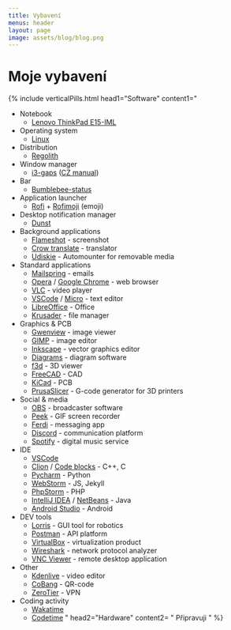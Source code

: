```yaml
---
title: Vybavení
menus: header
layout: page
image: assets/blog/blog.png
---
```


# Moje vybavení

{% include verticalPills.html
head1="Software"
content1="
- Notebook
  - [Lenovo ThinkPad E15-IML](https://www.tsbohemia.cz/lenovo-thinkpad-e15-20rd0011mc-_d345439.html)
- Operating system
  - [Linux](http://www.linux.cz/)
- Distribution
  - [Regolith](https://regolith-linux.org/)
- Window manager
  - [i3-gaps](https://github.com/Airblader/i3) ([CZ manual](https://www.radekchalupa.cz/clanky/i3-configuration-introduction/))
- Bar
  - [Bumblebee-status](https://github.com/tobi-wan-kenobi/bumblebee-status)
- Application launcher
  - [Rofi](https://github.com/davatorium/rofi) + [Rofimoji](https://github.com/fdw/rofimoji) (emoji)
- Desktop notification manager
  - [Dunst](https://github.com/dunst-project/dunst)
- Background applications
  - [Flameshot](https://flameshot.org/) - screenshot
  - [Crow translate](https://crow-translate.github.io/) - translator
  - [Udiskie](https://github.com/coldfix/udiskie) - Automounter for removable media
- Standard applications
  - [Mailspring](https://getmailspring.com/) - emails
  - [Opera](https://www.opera.com/) / [Google Chrome](https://www.google.com/chrome) - web browser
  - [VLC](https://www.videolan.org/vlc/) - video player
  - [VSCode](https://code.visualstudio.com/) / [Micro](https://micro-editor.github.io/) - text editor
  - [LibreOffice](https://libreoffice.org/) - Office
  - [Krusader](https://apps.kde.org/cs/krusader/) - file manager
- Graphics &amp; PCB
  - [Gwenview](https://apps.kde.org/gwenview/) - image viewer
  - [GIMP](https://www.gimp.org/) - image editor
  - [Inkscape](https://inkscape.org/) - vector graphics editor
  - [Diagrams](https://www.diagrams.net/) - diagram software
  - [f3d](https://f3d-app.github.io/f3d/) - 3D viewer
  - [FreeCAD](https://www.freecadweb.org/) - CAD
  - [KiCad](https://www.kicad.org/) - PCB
  - [PrusaSlicer](https://www.prusa3d.com/prusaslicer/) - G-code generator for 3D printers
- Social &amp; media
  - [OBS](https://obsproject.com/) - broadcaster software
  - [Peek](https://github.com/phw/peek) - GIF screen recorder
  - [Ferdi](https://getferdi.com/) - messaging app
  - [Discord](https://discord.com/) - communication platform
  - [Spotify](https://www.spotify.com/) - digital music service
- IDE
  - [VSCode](https://code.visualstudio.com/)
  - [Clion](https://www.jetbrains.com/clion/) / [Code blocks](https://www.codeblocks.org/) - C++, C
  - [Pycharm](https://www.jetbrains.com/pycharm/) - Python
  - [WebStorm](https://www.jetbrains.com/webstorm/) - JS, Jekyll
  - [PhpStorm](https://www.jetbrains.com/phpstorm/) - PHP
  - [IntelliJ IDEA](https://www.jetbrains.com/idea/) / [NetBeans](https://netbeans.apache.org/) - Java
  - [Android Studio](https://developer.android.com/studio) - Android
- DEV tools
  - [Lorris](https://tasssadar.github.io/Lorris/) - GUI tool for robotics
  - [Postman](https://www.postman.com/) - API platform
  - [VirtualBox](https://www.virtualbox.org/) - virtualization product
  - [Wireshark](https://www.wireshark.org/) - network protocol analyzer
  - [VNC Viewer](https://www.realvnc.com/connect/) - remote desktop application
- Other
  - [Kdenlive](https://kdenlive.org/) - video editor
  - [CoBang](https://github.com/hongquan/CoBang) - QR-code
  - [ZeroTier](https://www.zerotier.com/) - VPN
- Coding activity
  - [Wakatime](https://wakatime.com/)
  - [Codetime](https://codetime.datreks.com/)
"
head2="Hardware"
content2=
"
Připravuji
"
%}

